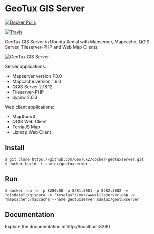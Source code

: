 # GeoTux GIS Server

[![Docker Pulls](https://img.shields.io/docker/pulls/yjacolin/mapcache.svg)](https://hub.docker.com/r/samtux/geotuxserver/)

[![Travis](https://travis-ci.org/yjacolin/docker-mapcache.svg)](https://travis-ci.org/samtux/docker-geotuxserver)

GeoTux GIS Server in Ubuntu Xenial with Mapserver, Mapcache, QGIS Server, Tileserver-PHP and Web Map Clients.


![GeoTux GIS Server](https://i.imgur.com/hnSYgOF.png)

Server applications:

- Mapserver version 7.0.0
- Mapcache version 1.6.0
- QGIS Server 2.18.12
- Tileserver-PHP
- pycsw 2.0.3

Web client applications:

- MapStore2
- QGIS Web Client
- TerriaJS Map
- Lizmap Web Client

## Install
```
$ git clone https://github.com/GeoTux2/docker-geotuxserver.git
$ docker build -t samtux/geotuxserver .
```

## Run

```
$ docker run -d -p 8280:80 -p 8281:3001 -p 8282:3002 -v "gisdata":/gisdata -v "teselas":/var/www/tileserver-php -v "mapcache":/mapcache --name geotuxserver samtux/geotuxserver
```

## Documentation

Explore the documentation in http://localhost:8280
